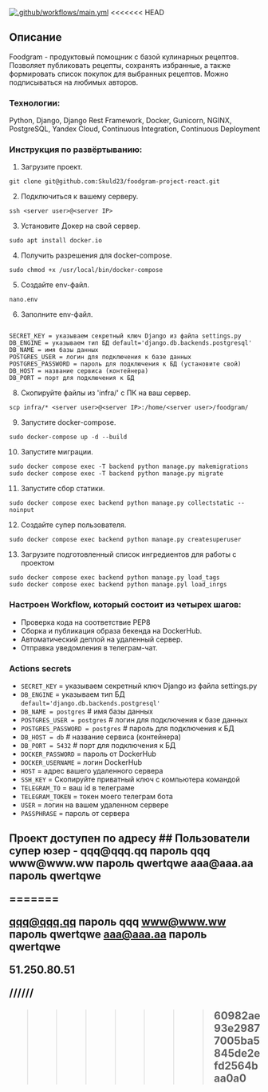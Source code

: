 [![.github/workflows/main.yml](https://github.com/Skuld23/foodgram-project-react/actions/workflows/main.yml/badge.svg)](https://github.com/Skuld23/foodgram-project-react/actions/workflows/main.yml)
<<<<<<< HEAD
##  Описание
Foodgram - продуктовый помощник с базой кулинарных рецептов. Позволяет публиковать рецепты, сохранять избранные, а также формировать список покупок для выбранных рецептов. Можно подписываться на любимых авторов.

### Технологии:
Python, Django, Django Rest Framework, Docker, Gunicorn, NGINX, PostgreSQL, Yandex Cloud, Continuous Integration, Continuous Deployment
### Инструкция по развёртыванию:
1. Загрузите проект.
```
git clone git@github.com:Skuld23/foodgram-project-react.git
```
2. Подключиться к вашему серверу.
```
ssh <server user>@<server IP>
```
3. Установите Докер на свой сервер.
```
sudo apt install docker.io
```
4. Получить разрешения для docker-compose.
```
sudo chmod +x /usr/local/bin/docker-compose
```
5. Создайте env-файл.
```
nano.env
```
6. Заполните env-файл.
```

SECRET_KEY = указываем секретный ключ Django из файла settings.py
DB_ENGINE = указываем тип БД default='django.db.backends.postgresql'
DB_NAME = имя базы данных
POSTGRES_USER = логин для подключения к базе данных
POSTGRES_PASSWORD = пароль для подключения к БД (установите свой)
DB_HOST = название сервиса (контейнера)
DB_PORT = порт для подключения к БД
```
8. Скопируйте файлы из 'infra/' с ПК на ваш сервер.
```
scp infra/* <server user>@<server IP>:/home/<server user>/foodgram/
```
9. Запустите docker-compose.
```
sudo docker-compose up -d --build
```
10. Запустите миграции.
```
sudo docker compose exec -T backend python manage.py makemigrations
sudo docker compose exec -T backend python manage.py migrate
```
11. Запустите сбор статики.
```
sudo docker compose exec backend python manage.py collectstatic --noinput
```
12. Создайте супер пользователя.
```
sudo docker compose exec backend python manage.py createsuperuser
```
13. Загрузите подготовленный список ингредиентов для работы с проектом
```
sudo docker compose exec backend python manage.py load_tags
sudo docker compose exec backend python manage.pyl load_inrgs
```

### Настроен Workflow, который состоит из четырех шагов:
- Проверка кода на соответствие PEP8
- Сборка и публикация образа бекенда на DockerHub.
- Автоматический деплой на удаленный сервер.
- Отправка уведомления в телеграм-чат.

### Actions secrets
- `SECRET_KEY` = указываем секретный ключ Django из файла settings.py
- `DB_ENGINE` = указываем тип БД `default='django.db.backends.postgresql'`
- `DB_NAME = postgres` # имя базы данных
- `POSTGRES_USER = postgres` # логин для подключения к базе данных
- `POSTGRES_PASSWORD = postgres` # пароль для подключения к БД
- `DB_HOST = db` # название сервиса (контейнера)
- `DB_PORT = 5432` # порт для подключения к БД
- `DOCKER_PASSWORD` = пароль от DockerHub
- `DOCKER_USERNAME` = логин DockerHub
- `HOST` = адрес вашего удаленного сервера
- `SSH_KEY` = Скопируйте приватный ключ с компьютера командой 
- `TELEGRAM_TO` = ваш id в телеграме
- `TELEGRAM_TOKEN` = токен моего телеграм бота 
- `USER` = логин на вашем удаленном сервере
- `PASSPHRASE` = пароль от сервера

<h2>Проект доступен по адресу 
<http://51.250.80.51/signin>
## Пользователи 
супер юзер - qqq@qqq.qq  пароль qqq 
www@www.ww пароль qwertqwe
aaa@aaa.aa пароль qwertqwe

=======

qqq@qqq.qq  пароль qqq
www@www.ww пароль qwertqwe
aaa@aaa.aa пароль qwertqwe



51.250.80.51







//////
>>>>>>> 60982ae93e29877005ba5845de2efd2564baa0a0
